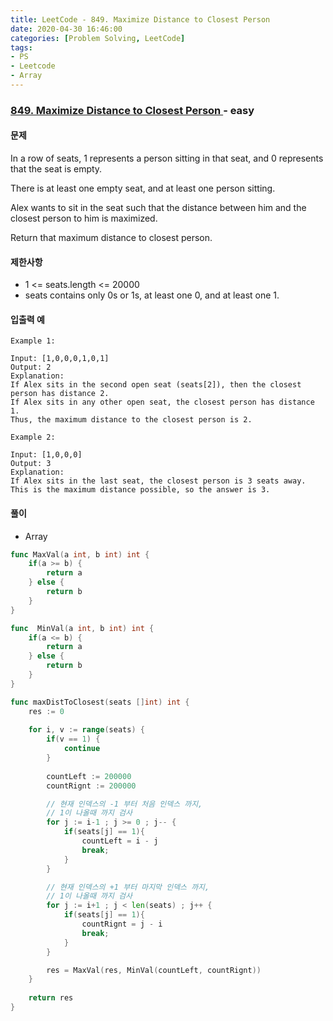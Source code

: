```yaml
---
title: LeetCode - 849. Maximize Distance to Closest Person
date: 2020-04-30 16:46:00
categories: [Problem Solving, LeetCode]
tags:
- PS
- Leetcode
- Array
---
```


### [ 849. Maximize Distance to Closest Person ](https://leetcode.com/problems/maximize-distance-to-closest-person/) - easy

#### 문제

In a row of seats, 1 represents a person sitting in that seat, and 0 represents that the seat is empty. 

There is at least one empty seat, and at least one person sitting.

Alex wants to sit in the seat such that the distance between him and the closest person to him is maximized. 

Return that maximum distance to closest person.

#### 제한사항

- 1 <= seats.length <= 20000
- seats contains only 0s or 1s, at least one 0, and at least one 1.

#### 입출력 예

```
Example 1:

Input: [1,0,0,0,1,0,1]
Output: 2
Explanation: 
If Alex sits in the second open seat (seats[2]), then the closest person has distance 2.
If Alex sits in any other open seat, the closest person has distance 1.
Thus, the maximum distance to the closest person is 2.
```

```
Example 2:

Input: [1,0,0,0]
Output: 3
Explanation: 
If Alex sits in the last seat, the closest person is 3 seats away.
This is the maximum distance possible, so the answer is 3.
```

#### 풀이
- Array 

```go
func MaxVal(a int, b int) int {
    if(a >= b) {
        return a
    } else {
        return b
    }
}

func  MinVal(a int, b int) int {
    if(a <= b) {
        return a
    } else {
        return b
    }
}

func maxDistToClosest(seats []int) int {
    res := 0
    
    for i, v := range(seats) {        
        if(v == 1) {
            continue
        }
        
        countLeft := 200000
        countRignt := 200000

        // 현재 인덱스의 -1 부터 처음 인덱스 까지,
        // 1이 나올때 까지 검사 
        for j := i-1 ; j >= 0 ; j-- {
            if(seats[j] == 1){
                countLeft = i - j
                break;
            }
        }

        // 현재 인덱스의 +1 부터 마지막 인덱스 까지,
        // 1이 나올때 까지 검사 
        for j := i+1 ; j < len(seats) ; j++ {
            if(seats[j] == 1){
                countRignt = j - i
                break;   
            }
        }

        res = MaxVal(res, MinVal(countLeft, countRignt))
    }
    
    return res
}
```
